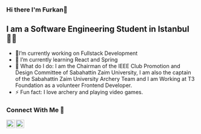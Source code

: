 ### Hi there I'm Furkan👋

## I am a Software Engineering Student in Istanbul 👨‍🎓

- 🔭I’m currently working on Fullstack Development
- 🌱 I’m currently learning React and Spring
- 👻 What do I do: I am the Chairman of the IEEE Club Promotion and Design Committee of Sabahattin Zaim University, I am also the captain of the Sabahattin Zaim University Archery Team and I am Working at T3 Foundation as a volunteer Frontend Developer.
- ⚡ Fun fact: I love archery and playing video games.

### Connect With Me 🤙

[<img align="left" alt="furkanlebit | linkedIn" width="22px" src="https://cdn.jsdelivr.net/npm/simple-icons@v3/icons/linkedin.svg"/>][linkedin]
[<img align="left" alt="furkanlebit | linkedIn" color="pink" width="22px" src="https://cdn.jsdelivr.net/npm/simple-icons@v3/icons/instagram.svg"/>][instagram]

[linkedin]: https://www.linkedin.com/in/furkanlebit7/
[instagram]: https://www.instagram.com/furkanlebit7/
